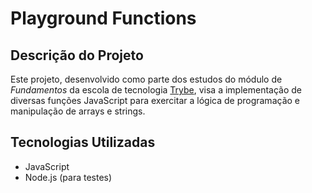 # Playground Functions

## Descrição do Projeto

Este projeto, desenvolvido como parte dos estudos do módulo de _Fundamentos_ da escola de tecnologia [Trybe](https://www.betrybe.com/), visa a implementação de diversas funções JavaScript para exercitar a lógica de programação e manipulação de arrays e strings.

## Tecnologias Utilizadas

-   JavaScript
-   Node.js (para testes)
